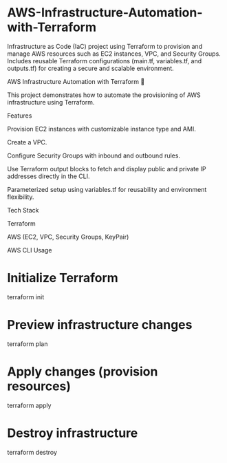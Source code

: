 # AWS-Infrastructure-Automation-with-Terraform
Infrastructure as Code (IaC) project using Terraform to provision and manage AWS resources such as EC2 instances, VPC, and Security Groups. Includes reusable Terraform configurations (main.tf, variables.tf, and outputs.tf) for creating a secure and scalable environment.


AWS Infrastructure Automation with Terraform 🚀

This project demonstrates how to automate the provisioning of AWS infrastructure using Terraform.

Features

Provision EC2 instances with customizable instance type and AMI.

Create a VPC.

Configure Security Groups with inbound and outbound rules.

Use Terraform output blocks to fetch and display public and private IP addresses directly in the CLI.

Parameterized setup using variables.tf for reusability and environment flexibility.

Tech Stack

Terraform

AWS (EC2, VPC, Security Groups, KeyPair)

AWS CLI
Usage
# Initialize Terraform
terraform init  

# Preview infrastructure changes
terraform plan  

# Apply changes (provision resources)
terraform apply  

# Destroy infrastructure
terraform destroy  


